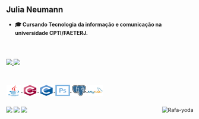 ## Julia Neumann
 - **🎓 Cursando Tecnologia da informação e comunicação na universidade CPTI/FAETERJ.** <br>

  <br/><br/>
 <div>
  <a href="https://github.com/JuuhNeumann">
  <img height="140em" src="https://github-readme-stats.vercel.app/api?username=JuuhNeumann&show_icons=true&theme=radical&include_all_commits=true&count_private=true"/>
  <img height="140em" src="https://github-readme-stats.vercel.app/api/top-langs/?username=JuuhNeumann&layout=compact&langs_count=7&theme=radical"/>
</div>
<br/><br/>
 
 
<div style="display: inline_block"><br>

  <img align="center" alt="Esteves-Java" height="30" width="40" src="https://github.com/devicons/devicon/blob/master/icons/java/java-original.svg">
  <img align="center" alt="Esteves-c++" height="30" width="40" src="https://github.com/devicons/devicon/blob/master/icons/cplusplus/cplusplus-original.svg">
  <img align="center" alt="Esteves-C" height="30" width="40" src="https://github.com/devicons/devicon/blob/master/icons/c/c-original.svg"> 
 <img align="center" alt="Esteves-ps" height="30" width="40" src="https://github.com/devicons/devicon/blob/master/icons/photoshop/photoshop-line.svg">
  <img align="center" alt="Esteves-Postgree" height="30" width="40" src="https://github.com/devicons/devicon/blob/master/icons/postgresql/postgresql-original.svg">
  <img align="center" alt="Esteves-MySQL" height="30" width="40" src="https://github.com/devicons/devicon/blob/master/icons/mysql/mysql-original-wordmark.svg">
  
 
 
 
 
 
</div>

  ##

 <img align="right" height="180em" alt="Rafa-yoda" src="https://i.pinimg.com/originals/e5/93/ab/e593ab0589d5f1b389e4dfbcce2bce20.gif">
<div> 

  <a href="https://www.instagram.com/lc.estevess/" target="_blank"><img src="https://img.shields.io/badge/-Instagram-%23E4405F?style=for-the-badge&logo=instagram&logoColor=white" target="_blank"></a>
  <a href = "mailto:contato@luqui2.tech"><img src="https://img.shields.io/badge/-Gmail-%23333?style=for-the-badge&logo=gmail&logoColor=white" target="_blank"></a>
  <a href="https://www.linkedin.com/in/lucas-esteves-de-abreu-rodrigues-848b841ba/" target="_blank"><img src="https://img.shields.io/badge/-LinkedIn-%230077B5?style=for-the-badge&logo=linkedin&logoColor=white" target="_blank"></a> 
 
 
</div>
